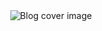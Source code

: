 <!--
### Hi there 👋
**Moamen-Ashraf/Moamen-Ashraf** is a ✨ _special_ ✨ repository because its `README.md` (this file) appears on your GitHub profile.

Here are some ideas to get you started:

- 🔭 I’m currently working on ...
- 🌱 I’m currently learning ...
- 👯 I’m looking to collaborate on ...
- 🤔 I’m looking for help with ...
- 💬 Ask me about ...
- 📫 How to reach me: ...
- 😄 Pronouns: ...
- ⚡ Fun fact: ...
-->

<div style="display: flex; justify-content: center; align-items: center; height: 100vh;">
  <img src="https://www.exposit.com/wp-content/webp-express/webp-images/doc-root/wp-content/uploads/2021/12/Blog_cover-50-2048x773.jpeg.webp" alt="Blog cover image" style="max-width: 100%; max-height: 100%;">
</div>

<div align="center" dir="auto">
<h1> <a id="user-content-h-im-Momen-Ashraf" class="anchor" aria-hidden="true"><svg class="octicon octicon-link" viewBox="0 0 16 16" version="1.1" width="16" height="16" aria-hidden="true"></a>Hi <g-emoji class="g-emoji" alias="wave" fallback-src="https://github.githubassets.com/images/icons/emoji/unicode/1f44b.png">👋</g-emoji>, I'm Momen Ashraf</h1>
<a href="#"> <img src="https://readme-typing-svg.demolab.com?font=Fira+Code&size=26&pause=600&background=FFFFFF00&center=true&vCenter=true&width=600&lines=+Computer+Science+Student+from+EGYPT%2C;Passionate+about+Machine+learning%2C;Problem+solver+and+coding+enthusiast." alt="Typing SVG" /></a> </div>
<br>
  
<p align="left"> <img src="https://komarev.com/ghpvc/?username=moamen-ashraf&label=Profile%20views&color=0e75b6&style=flat" alt="moamen-ashraf"/> </p>
 
<br>
<h2 dir="auto"><a id="user-content--about-me" class="anchor" aria-hidden="true" href="#-about-me"><svg class="octicon octicon-link" viewBox="0 0 16 16" version="1.1" width="16" height="16" aria-hidden="true"></a><themed-picture data-catalyst-inline="true" data-catalyst=""><picture><img src="https://github.com/0xAbdulKhalid/0xAbdulKhalid/raw/main/assets/mdImages/about_me.gif" width="50px" style="visibility:visible;max-width:100%;"></picture></themed-picture> <strong>About me</strong></h2>

<img align="right" height="300" alt="GIF" src="https://raw.githubusercontent.com/0xAbdulKhalid/0xAbdulKhalid/main/assets/mdImages/Right_Side.gif" data-canonical-src="https://media.giphy.com/media/SWoSkN6DxTszqIKEqv/giphy.gif" style="max-width: 100%; display: inline-block;" data-target="animated-image.originalImage">
<br>
  
<ul dir="auto">
  <li><g-emoji class="g-emoji" alias="school" fallback-src="https://github.githubassets.com/images/icons/emoji/unicode/1f3eb.png">🏫</g-emoji> I am a <code>Junior</code> at <a href="https://www.fayoum.edu.eg/fcifym/" rel="nofollow">Faculty of Computers &amp; Artificial Intelligence</a> at <a href="https://fayoum.edu.eg/" rel="nofollow">Fayoum University</a>.</li>
  <li>
      <p style="margin: 0; display: inline-block;"> <img src="https://em-content.zobj.net/thumbs/160/google/80/male-technologist_1f468-200d-1f4bb.png" alt="male-technologist" style="width: 22px; height: 22px; margin-right: 5px;"> Currently learning <code>Machine learning</code>.</p>
    
  </li>
  <li>
    <g-emoji class="g-emoji" alias="happy-emoji">💡</g-emoji>Proficient in <code>Problem-Solving</code> with a focus on algorithmic challenges, having solved numerous problems on popular platforms including<br><a href="https://codeforces.com/profile/Momen_Ashraf" style="color: black; font-weight: bold; text-decoration: none;" onmouseover="this.style.color='blue'" onmouseout="this.style.color='black'"><b><code>Codeforces</code></b></a>
, <a href="https://vjudge.net/user/Momen_Ashraf" style="color: black; font-weight: bold; text-decoration: none;" onmouseover="this.style.color='blue'" onmouseout="this.style.color='black'"><b><code>Virtual Judge</code></b></a>, and <a href="https://leetcode.com/Momen-Ashraf/" style="color: black; font-weight: bold; text-decoration: none;" onmouseover="this.style.color='blue'" onmouseout="this.style.color='black'"><b><code>LeetCode</code></b></a>.
  </li>
  <li>
<p dir="auto"><g-emoji class="g-emoji" alias="speech_balloon" fallback-src="https://github.githubassets.com/images/icons/emoji/unicode/1f4ac.png">💬</g-emoji> Ask me about <strong>C++ , Python , Problem Solving</strong></p>
</li>
  <li>
    <p><g-emoji class="g-emoji" alias="happy-emoji">😊</g-emoji> I’m currently open for an <code>Internship</code>.</p>
  </li>
  <li>
    <p dir="auto"><g-emoji class="g-emoji" alias="mailbox" fallback-src="https://github.githubassets.com/images/icons/emoji/unicode/1f4eb.png">📫</g-emoji> How to reach me <strong><a href="mailto:momenashraf982@gmail.com">momenashraf982@gmail.com</a></strong></p>
  </li>
</ul>
<br>
<br>
  
<div align="center" dir="auto">
  <h3 style="display: inline-block;"><img src="https://camo.githubusercontent.com/c0a1ff533f2a741658eb8a0551bd70fb541825ef55f07e8c761aa2795d2e0dfd/68747470733a2f2f6d656469612e67697068792e636f6d2f6d656469612f6959384352426451584f444a5343455249722f67697068792e676966" height="30" style="margin-right: 10px; max-width: 100%; display: inline-block;" data-canonical-src="https://media.giphy.com/media/iY8CRBdQXODJSCERIr/giphy.gif" data-target="animated-image.originalImage">Connect with me <g-emoji class="g-emoji" alias="handshake" fallback-src="https://github.githubassets.com/images/icons/emoji/unicode/1f91d.png" style="width: 40px; height: 27px">🤝</g-emoji></h3>
</div>
  
  
 <div align="center">
    <a href="mailto:momenashraf982@gmail.com" rel="nofollow">
        <img src="https://cdn-icons-png.flaticon.com/512/5968/5968534.png" alt="Gmail" style="width:38px; height:38px; margin: 10px">
    </a>
   <a href="https://www.linkedin.com/in/momen-ashraf-/" rel="nofollow">
        <img src="https://cdn-icons-png.flaticon.com/512/174/174857.png" alt="Linkedin" style="width:38px; height:38px; margin: 10px">
    </a>
   <a href="https://github.com/Moamen-Ashraf" rel="nofollow">
    <img src="https://cdn-icons-png.flaticon.com/512/270/270798.png" alt="GitHub" style="width:39px; height:39x; margin: 10px; margin-left: 15px">
    </a>
    <a href="https://www.kaggle.com/moamenashraf" rel="nofollow">
        <img src="https://cdn4.iconfinder.com/data/icons/logos-and-brands/512/189_Kaggle_logo_logos-512.png" alt="Kaggle" style="width:38px; height:38px; margin: 10px">
    </a>
    <a href="https://www.facebook.com/M0MeN.ashraf" rel="nofollow">
        <img src="https://cdn-icons-png.flaticon.com/512/4922/4922978.png" alt="Facebook" style="width:40px; height:40px; margin: 10px">
    </a>
    <a href="https://codeforces.com/profile/Momen_Ashraf" rel="nofollow">
        <img src="https://cdn.iconscout.com/icon/free/png-256/code-forces-3628695-3029920.png?f=webp&w=256" alt="Codeforces" style="width:38px; height:38px; margin: 10px">
    </a>
    <a href="https://vjudge.net/user/Momen_Ashraf" rel="nofollow" style="margin-left:30px">
        <img src="https://vjudge.net/static/bundle/11b24ab2156955d8f3fa.ico" alt="Virtual Judge" style="width:35px; height:38px; margin: 10px">
    </a>
    <a href="https://leetcode.com/Momen-Ashraf/" rel="nofollow">
        <img src="https://cdn.iconscout.com/icon/free/png-256/leetcode-3629476-3031539.png?f=webp&w=256" alt="Leetcode" style="width:42px; height:42px; margin: 10px;">
    </a>
</div>
  
<br>  
<img src="https://user-images.githubusercontent.com/73097560/115834477-dbab4500-a447-11eb-908a-139a6edaec5c.gif" style="max-width: 100%; display: inline-block;" data-target="animated-image.originalImage">

<br>
<h2 dir="auto"><a id="user-content--about-me" class="anchor" aria-hidden="true" href="#-about-me"><svg class="octicon octicon-link" viewBox="0 0 16 16" version="1.1" width="16" height="16" aria-hidden="true"></a><themed-picture data-catalyst-inline="true" data-catalyst=""><picture><img src="https://camo.githubusercontent.com/beb64ff21c883e318e4f5db5231c2ba4175705bea1c9249e82a41ab375db4f75/68747470733a2f2f6d65646961322e67697068792e636f6d2f6d656469612f51737347456d706b79454f684243623765312f67697068792e6769663f6369643d656366303565343761306e336769316266716e74716d6f62386739616964316f796a327772336473336d67373030626c267269643d67697068792e676966" alt="Skills" width="25" height="25">
</picture></themed-picture> <strong>  Skills</strong></h2>
<br>
  
 <ul dir="auto">
  <li>
    <p dir="auto"><strong>Languages and Libraries</strong>:</p>
    <p dir="auto">
      <a target="_blank" rel="noopener noreferrer nofollow" href="https://en.wikipedia.org/wiki/C_(programming_language)">
        <img src="https://img.shields.io/badge/C-00599C?style=for-the-badge&amp;logo=c&amp;logoColor=white" alt="C">
      </a>
      <a target="_blank" rel="noopener noreferrer nofollow" href="https://en.wikipedia.org/wiki/C%2B%2B">
        <img src="https://img.shields.io/badge/C%2B%2B-00599C?style=for-the-badge&amp;logo=c%2B%2B&amp;logoColor=white" alt="C++">
      </a>
      <a target="_blank" rel="noopener noreferrer nofollow" href="https://www.python.org/">
        <img src="https://img.shields.io/badge/Python-3776AB?style=for-the-badge&amp;logo=python&amp;logoColor=white" alt="Python">
      </a>
      <a target="_blank" rel="noopener noreferrer nofollow" href="https://numpy.org/">
        <img src="https://img.shields.io/badge/NumPy-013243?style=for-the-badge&amp;logo=numpy&amp;logoColor=white" alt="NumPy">
      </a>
      <a target="_blank" rel="noopener noreferrer nofollow" href="https://pandas.pydata.org/">
        <img src="https://img.shields.io/badge/Pandas-150458?style=for-the-badge&amp;logo=pandas&amp;logoColor=white" alt="Pandas">
      </a>
      <a target="_blank" rel="noopener noreferrer nofollow" href="https://opencv.org/">
        <img src="https://img.shields.io/badge/OpenCV-5C3EE8?style=for-the-badge&amp;logo=opencv&amp;logoColor=white" alt="OpenCV">
      </a>
      <a target="_blank" rel="noopener noreferrer nofollow" href="https://en.wikipedia.org/wiki/HTML5">
       <img src="https://img.shields.io/badge/HTML5-E34F26?style=for-the-badge&amp;logo=html5&amp;logoColor=white" alt="HTML5" style="margin-right: 25px; background-color: white;">
      </a>
      <a target="_blank" rel="noopener noreferrer nofollow" href="https://en.wikipedia.org/wiki/Cascading_Style_Sheets">
       <img src="https://img.shields.io/badge/CSS-239120?style=for-the-badge&amp;logo=css3&amp;logoColor=white" alt="CSS" style="margin-left: 25px;">
      </a>
    </p>
  </li>
</ul>
<br>

<ul dir="auto">
<li>
<p dir="auto"><strong>Software and Tools</strong>:</p>
<a href="https://github.com/"><img src="https://img.shields.io/badge/github-%23121011.svg?style=for-the-badge&amp;logo=github&amp;logoColor=white" alt="GitHub"></a>
<a href="https://git-scm.com/"><img src="https://img.shields.io/badge/git-%23F05033.svg?style=for-the-badge&amp;logo=git&amp;logoColor=white" alt="Git"></a>
<a href="https://stackoverflow.com/"><img src="https://img.shields.io/badge/stackoverflow-%23F48024.svg?style=for-the-badge&amp;logo=stackoverflow&amp;logoColor=white" alt="Stack Overflow"></a>
<a href="https://www.anaconda.com/"><img src="https://img.shields.io/badge/anaconda-%2344A833.svg?style=for-the-badge&amp;logo=anaconda&amp;logoColor=white" alt="Anaconda"></a>
<a href="https://visualstudio.microsoft.com/"><img src="https://img.shields.io/badge/Microsoft_Visual_Studio-5C2D91?style=for-the-badge&amp;logo=visual%20studio&amp;logoColor=white" alt="Microsoft Visual Studio"></a>
<a href="https://www.jetbrains.com/clion/"><img src="https://img.shields.io/badge/CLion-000000.svg?style=for-the-badge&amp;logo=clion&amp;logoColor=white" alt="CLion"></a>
</li>
</ul>
<br>


  
<ul dir="auto">
  <li>
  <p dir="auto"><strong>OS</strong>:</p>
    <p dir="auto">
      <a target="_blank" rel="noopener noreferrer nofollow" href="https://www.microsoft.com/en-us/windows">
        <img src="https://img.icons8.com/color/48/000000/windows-10.png" alt="Windows" style="width:40px; height:40px">
      </a>
      <a target="_blank" rel="noopener noreferrer nofollow" href="https://www.linux.org/">
        <img src="https://img.icons8.com/color/48/000000/linux.png" alt="Linux" style="width:42px; height:42px; margin-left: 15px">
      </a>
  </p>
  </li>
</ul>


<img src="https://user-images.githubusercontent.com/73097560/115834477-dbab4500-a447-11eb-908a-139a6edaec5c.gif" style="max-width: 100%; display: inline-block;" data-target="animated-image.originalImage">
 <br>

 <h2 dir="auto"><a id="user-content--about-me" class="anchor" aria-hidden="true" href="#-about-me"><svg class="octicon octicon-link" viewBox="0 0 16 16" version="1.1" width="16" height="16" aria-hidden="true"></a><themed-picture data-catalyst-inline="true" data-catalyst=""><picture><img src="https://camo.githubusercontent.com/be1c004d4c1c353f3d615a59d0b6a50df0ff1d46426d09e6a8a841994baee775/68747470733a2f2f6d656469612e67697068792e636f6d2f6d656469612f5735656f5a485070557839736170523065752f67697068792e676966" alt="Github stats" width="25" height="25">
</picture></themed-picture> <strong> Github Stats</strong></h2>
 <br>
   
  <div style="display: flex; flex-direction: column; align-items: center; justify-content: center;">
  <div >
    <img src="https://github-readme-stats.vercel.app/api/top-langs?username=moamen-ashraf&show_icons=true&locale=en&layout=compact&theme=tokyonight" alt="moamen-ashraf" />
  </div>
  <br>
  <img align="right" height="200px" alt="side_sticker" src="https://camo.githubusercontent.com/ffbf71edb9eb65671926a8cc42a5a740bf5b799a9b93699a3a0de76e1793a80b/68747470733a2f2f6d656469612e67697068792e636f6d2f6d656469612f54456e586b637348725034596564436868412f67697068792e676966" data-canonical-src="https://media.giphy.com/media/TEnXkcsHrP4YedChhA/giphy.gif" style="max-width: 100%; display: inline-block;" data-target="animated-image.originalImage">
  <div>
    <img src="https://github-readme-stats.vercel.app/api?username=moamen-ashraf&show_icons=true&locale=en&theme=tokyonight" alt="moamen-ashraf" />
  </div>
   <br>
  <div>
    <img src="https://github-readme-streak-stats.herokuapp.com/?user=moamen-ashraf&theme=tokyonight" alt="moamen-ashraf" />
  </div>
</div>
